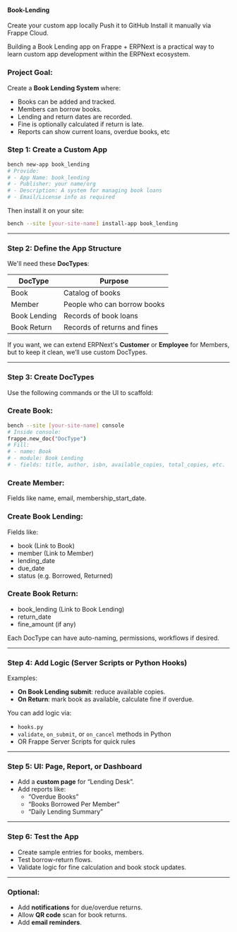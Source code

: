 #### Book-Lending

Create your custom app locally
Push it to GitHub
Install it manually via Frappe Cloud.



Building a Book Lending app on Frappe + ERPNext is a practical way to learn custom app development within the ERPNext ecosystem. 

### Project Goal:

Create a **Book Lending System** where:

- Books can be added and tracked.
- Members can borrow books.
- Lending and return dates are recorded.
- Fine is optionally calculated if return is late.
- Reports can show current loans, overdue books, etc


### **Step 1: Create a Custom App**

```bash
bench new-app book_lending
# Provide:
# - App Name: book_lending
# - Publisher: your name/org
# - Description: A system for managing book loans
# - Email/License info as required

```

Then install it on your site:

```bash
bench --site [your-site-name] install-app book_lending

```

---

### **Step 2: Define the App Structure**

We'll need these **DocTypes**:

| DocType | Purpose |
| --- | --- |
| Book | Catalog of books |
| Member | People who can borrow books |
| Book Lending | Records of book loans |
| Book Return | Records of returns and fines |

If you want, we can extend ERPNext's **Customer** or **Employee** for Members, but to keep it clean, we’ll use custom DocTypes.

---

### **Step 3: Create DocTypes**

Use the following commands or the UI to scaffold:

### Create Book:

```bash
bench --site [your-site-name] console
# Inside console:
frappe.new_doc("DocType")
# Fill:
# - name: Book
# - module: Book Lending
# - fields: title, author, isbn, available_copies, total_copies, etc.

```

### Create Member:

Fields like name, email, membership_start_date.

### Create Book Lending:

Fields like:

- book (Link to Book)
- member (Link to Member)
- lending_date
- due_date
- status (e.g. Borrowed, Returned)

### Create Book Return:

- book_lending (Link to Book Lending)
- return_date
- fine_amount (if any)

Each DocType can have auto-naming, permissions, workflows if desired.

---

### **Step 4: Add Logic (Server Scripts or Python Hooks)**

Examples:

- **On Book Lending submit**: reduce available copies.
- **On Return**: mark book as available, calculate fine if overdue.

You can add logic via:

- `hooks.py`
- `validate`, `on_submit`, or `on_cancel` methods in Python
- OR Frappe Server Scripts for quick rules

---

### **Step 5: UI: Page, Report, or Dashboard**

- Add a **custom page** for “Lending Desk”.
- Add reports like:
    - “Overdue Books”
    - “Books Borrowed Per Member”
    - “Daily Lending Summary”

---

### **Step 6: Test the App**

- Create sample entries for books, members.
- Test borrow-return flows.
- Validate logic for fine calculation and book stock updates.

---

### Optional:

- Add **notifications** for due/overdue returns.
- Allow **QR code** scan for book returns.
- Add **email reminders**.